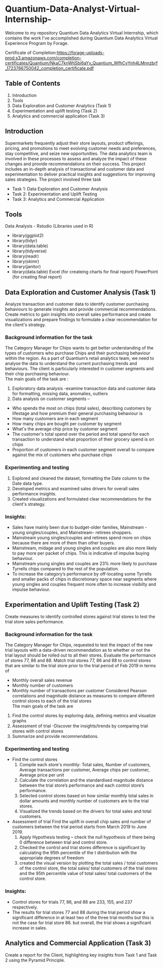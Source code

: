 # Quantium-Data-Analyst-Virtual-Internship-

Welcome to my repository Quantium Data Analytics Virtual Internship, which contains the work I've accomplished during Quantium Data Analytics Virtual Experience Program by Forage. 

Certificate of Completion:https://forage-uploads-prod.s3.amazonaws.com/completion-certificates/Quantium/NkaC7knWtjSbi6aYv_Quantium_WfhCvYnh4LMnnzbrf_1723766750042_completion_certificate.pdf

## Table of Contents
1.	Introduction 
2.	Tools
3.	Data Exploration and Customer Analytics (Task 1)
4.	Experimentation and uplift testing (Task 2)
5.	Analytics and commercial application (Task 3)

## Introduction

Supermarkets frequently adjust their store layouts, product offerings, pricing, and promotions to meet evolving customer needs and preferences, stay competitive, and seize new opportunities. The data analytics team is involved in these processes to assess and analyze the impact of these changes and provide recommendations on their success. This project includes an in-depth analysis of transactional and customer data and experimentation to deliver practical insights and suggestions for improving sales strategies. 
The project involved three task 

  * Task 1: Data Exploration and Customer Analysis
  * Task 2: Experimentation and Uplift Testing
  * Task 3: Analytics and Commercial Application

## Tools

Data Analysis - Rstudio (Libraries used in R)<br/>
 *	library(ggplot2)<br/>
 * library(tidyr)<br/>
 * library(data.table)
 * library(tidyverse)
 * library(readr)
 * library(skimr)
 * library(janitor)
 * library(data.table)
Excel (for createing charts for final report)
PowerPoint (for creating final report)

## Data Exploration and Customer Analysis (Task 1)
Analyze transaction and customer data to identify customer purchasing behaviours to generate insights and provide commercial recommendations. Create metrics to gain insights into overall sales performance and create visualizations and prepare findings to formulate a clear recommendation for the client's strategy.

### Background information for the task
The Category Manager for Chips wants to get better understanding of the types of customers who purchase Chips and their purchasing behaviour within the region. As a part of Quantium’s retail analytics team, we need to analyse the data to understand the current purchasing trends and behaviours. The client is particularly interested in customer segments and their chip purchasing behaviour. 
<br/>The main goals of the task are :
 1.	Exploratory data analysis -examine transaction data and customer data for formatting, missing data, anomalies, outliers 
 2.	Data analysis on customer segments – 
   * Who spends the most on chips (total sales), describing customers by lifestage and how premium their general purchasing behaviour is
   * How many customers are in each segment
   * How many chips are bought per customer by segment
   * What's the average chip price by customer segment
   * The customer's total spend over the period and total spend for each transaction to understand what proportion of their grocery spend is on chips
   * Proportion of customers in each customer segment overall to compare against the mix of customers who purchase chips

### Experimenting and testing
1. Explored and cleaned the dataset, formatting the Date column to the Date data type.
2. Developed metrics and examined sales drivers for overall sales performance insights.
3. Created visualizations and formulated clear recommendations for the client's strategy.

### Insights:
* Sales have mainly been due to budget-older families, Mainstream - young singles/couples, and Mainstream- retirees shoppers.
* Mainstream young singles/couples and retirees spend more on chips because there are more of them than other buyers.
* Mainstream, midage and young singles and couples are also more likely to pay more per packet of chips. This is indicative of impulse buying behaviour.
* Mainstream young singles and couples are 23% more likely to purchase Tyrrells chips compared to the rest of the population.
* To increase the category’s performance by off-locating some Tyrrells and smaller packs of chips in discretionary space near segments where young singles and couples frequent more often to increase visibilty and impulse behaviour.

## Experimentation and Uplift Testing (Task 2)
Create measures to identify controlled stores against trial stores to test the trial store sales performance.

### Background information for the task
The Category Manager for Chips, requested to test the impact of the new trial layouts with a data-driven recommendation as to whether or not the trial layout should be rolled out to all their stores. Evaluate the performance of stores 77, 86 and 88. 
Match trial stores 77, 86 and 88 to control stores that are similar to the trial store prior to the trial period of Feb 2019 in terms of 
 * Monthly overall sales revenue
 * Monthly number of customers
 * Monthly number of transactions per customer
Considered Pearson correlations and magnitude distance as measures to compare different control stores to each of the trial stores
</br> The main goals of the task are 
 1.	Find the control stores by exploring data, defining metrics and visualize graphs
 2.	Assessment of trial -Discover the insights/trends by comparing trial stores with control stores
 3.	Summarize and provide recommendations.

### Experimenting and testing
* Find the control stores
  1.	Compile each store's monthly: Total sales, Number of customers, Average transactions per customer, Average chips per customer, Average price per unit
  2.	Calculate the correlation and the standardised magnitude distance between the trial store’s performance and each control store’s performance. 
  3.	Selected control stores based on how similar monthly total sales in dollar amounts and monthly number of customers are to the trial stores.
  4.	Visualized the trends based on the drivers for total sales and total customers.
* Assessment of trial 
Find the uplift in overall chip sales and number of customers between the trial period starts from March 2019 to June 2019. 
  1.	Apply Hypothesis testing – check the null hypothesis of there being 0 difference between trial and control store.
  2.	Checked the control and trial stores difference is significant by calculating the 95th percentile of the t distribution with the appropriate degrees of freedom 
  3.	created the  visual version by plotting the total sales / total customers of the control store, the total sales/ total customers of the trial stores and the 95th percentile value of total sales/ total customers of the control store.

### Insights:
* Control stores for trials 77, 86, and 88 are 233, 155, and 237 respectively.
* The results for trial stores 77 and 88 during the trial period show a significant difference in at least two of the three trial months but this is not the case for trial store 86. but overall, the trial shows a significant increase in sales. 

## Analytics and Commercial Application (Task 3)
Create a report for the Client, highlighting key insights from Task 1 and Task 2 using the Pyramid Principle.

